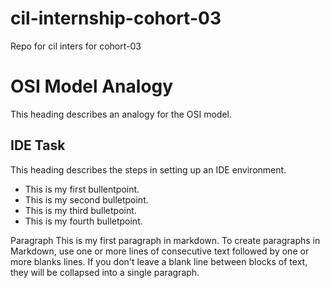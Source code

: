 # cil-internship-cohort-03
Repo for cil inters for cohort-03

# OSI Model Analogy
This heading describes an analogy for the OSI model.

## IDE Task
This heading describes the steps in setting up an IDE environment.

* This is my first bullentpoint.
* This is my second bulletpoint.
* This is my third bulletpoint.
* This is my fourth bulletpoint.

Paragraph
This is my first paragraph in markdown. To create paragraphs in Markdown, use one or more lines of consecutive text followed by one or more blanks lines. If you don't leave a blank line between blocks of text, they will be collapsed into a single paragraph.